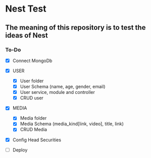 # Nest Test

## The meaning of this repository is to test the ideas of Nest

### To-Do

- [X] Connect MongoDb
- [X] USER

  - [X] User folder
  - [X] User Schema (name, age, gender, email)
  - [X] User service, module and controller
  - [X] CRUD user

- [X] MEDIA

  - [X] Media folder
  - [X] Media Schema (media_kind[link, video], title, link)
  - [X] CRUD Media

- [X] Config Head Securities
- [ ] Deploy

